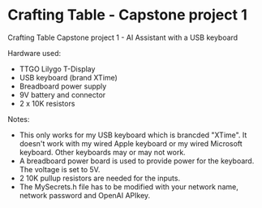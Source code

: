 # Crafting Table - Capstone project 1
Crafting Table Capstone project 1 - AI Assistant with a USB keyboard

Hardware used:
* TTGO Lilygo T-Display
* USB keyboard (brand XTime)
* Breadboard power supply
* 9V battery and connector
* 2 x 10K resistors

Notes:
* This only works for my USB keyboard which is brancded "XTime". It doesn't work with my wired Apple keyboard or my wired Microsoft keyboard. Other keyboards may or may not work.
* A breadboard power board is used to provide power for the keyboard. The voltage is set to 5V.
* 2 10K pullup resistors are needed for the inputs.
* The MySecrets.h file has to be modified with your network name, network password and OpenAI APIkey.
